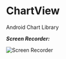 # ChartView
Android Chart Library

***Screen Recorder:***

![Screen Recorder](https://github.com/ichekhovskikh/ChartView/blob/master/screenrecord.gif)
